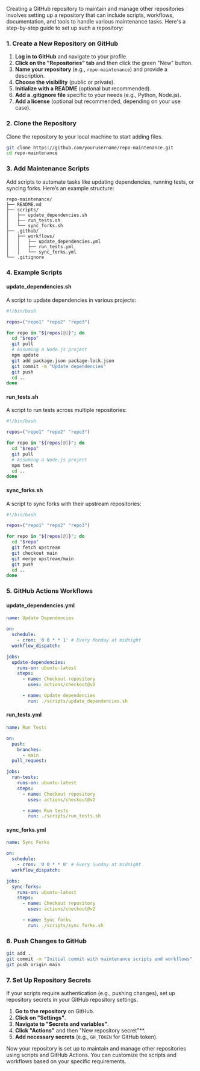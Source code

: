 Creating a GitHub repository to maintain and manage other repositories involves setting up a repository that can include scripts, workflows, documentation, and tools to handle various maintenance tasks. Here's a step-by-step guide to set up such a repository:

### 1. Create a New Repository on GitHub

1. **Log in to GitHub** and navigate to your profile.
2. **Click on the "Repositories" tab** and then click the green "New" button.
3. **Name your repository** (e.g., `repo-maintenance`) and provide a description.
4. **Choose the visibility** (public or private).
5. **Initialize with a README** (optional but recommended).
6. **Add a .gitignore file** specific to your needs (e.g., Python, Node.js).
7. **Add a license** (optional but recommended, depending on your use case).

### 2. Clone the Repository

Clone the repository to your local machine to start adding files.

```sh
git clone https://github.com/yourusername/repo-maintenance.git
cd repo-maintenance
```

### 3. Add Maintenance Scripts

Add scripts to automate tasks like updating dependencies, running tests, or syncing forks. Here’s an example structure:

```
repo-maintenance/
├── README.md
├── scripts/
│   ├── update_dependencies.sh
│   ├── run_tests.sh
│   └── sync_forks.sh
├── .github/
│   ├── workflows/
│   │   ├── update_dependencies.yml
│   │   ├── run_tests.yml
│   │   └── sync_forks.yml
└── .gitignore
```

### 4. Example Scripts

#### update_dependencies.sh
A script to update dependencies in various projects:

```sh
#!/bin/bash

repos=("repo1" "repo2" "repo3")

for repo in "${repos[@]}"; do
  cd "$repo"
  git pull
  # Assuming a Node.js project
  npm update
  git add package.json package-lock.json
  git commit -m "Update dependencies"
  git push
  cd ..
done
```

#### run_tests.sh
A script to run tests across multiple repositories:

```sh
#!/bin/bash

repos=("repo1" "repo2" "repo3")

for repo in "${repos[@]}"; do
  cd "$repo"
  git pull
  # Assuming a Node.js project
  npm test
  cd ..
done
```

#### sync_forks.sh
A script to sync forks with their upstream repositories:

```sh
#!/bin/bash

repos=("repo1" "repo2" "repo3")

for repo in "${repos[@]}"; do
  cd "$repo"
  git fetch upstream
  git checkout main
  git merge upstream/main
  git push
  cd ..
done
```

### 5. GitHub Actions Workflows

#### update_dependencies.yml

```yaml
name: Update Dependencies

on:
  schedule:
    - cron: '0 0 * * 1' # Every Monday at midnight
  workflow_dispatch:

jobs:
  update-dependencies:
    runs-on: ubuntu-latest
    steps:
      - name: Checkout repository
        uses: actions/checkout@v2

      - name: Update dependencies
        run: ./scripts/update_dependencies.sh
```

#### run_tests.yml

```yaml
name: Run Tests

on:
  push:
    branches:
      - main
  pull_request:

jobs:
  run-tests:
    runs-on: ubuntu-latest
    steps:
      - name: Checkout repository
        uses: actions/checkout@v2

      - name: Run tests
        run: ./scripts/run_tests.sh
```

#### sync_forks.yml

```yaml
name: Sync Forks

on:
  schedule:
    - cron: '0 0 * * 0' # Every Sunday at midnight
  workflow_dispatch:

jobs:
  sync-forks:
    runs-on: ubuntu-latest
    steps:
      - name: Checkout repository
        uses: actions/checkout@v2

      - name: Sync forks
        run: ./scripts/sync_forks.sh
```

### 6. Push Changes to GitHub

```sh
git add .
git commit -m "Initial commit with maintenance scripts and workflows"
git push origin main
```

### 7. Set Up Repository Secrets

If your scripts require authentication (e.g., pushing changes), set up repository secrets in your GitHub repository settings.

1. **Go to the repository** on GitHub.
2. **Click on "Settings"**.
3. **Navigate to "Secrets and variables"**.
4. **Click "Actions"** and then "New repository secret"**.
5. **Add necessary secrets** (e.g., `GH_TOKEN` for GitHub token).

Now your repository is set up to maintain and manage other repositories using scripts and GitHub Actions. You can customize the scripts and workflows based on your specific requirements.